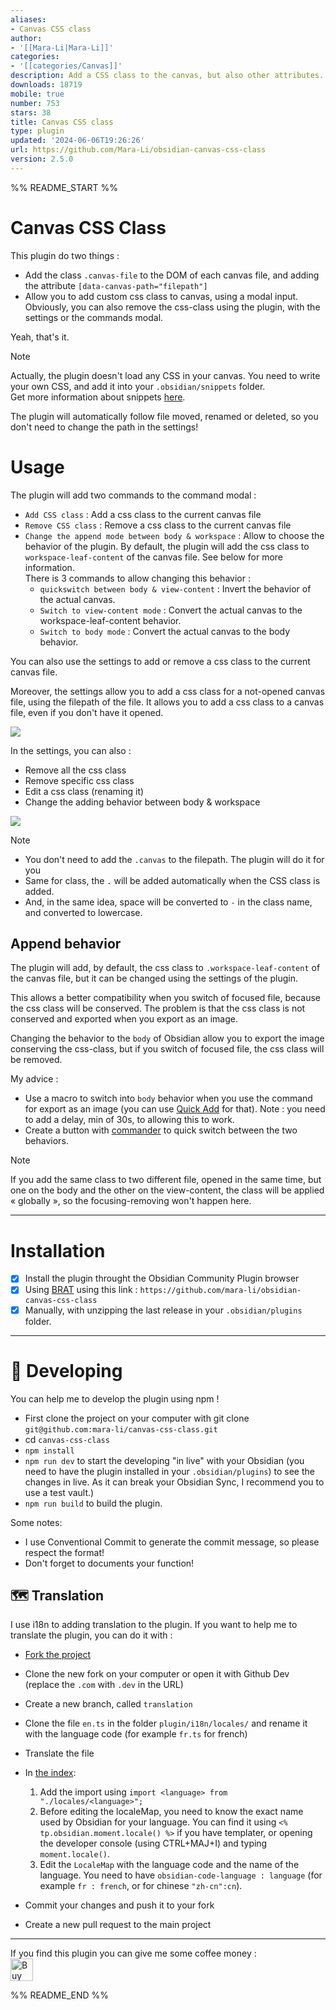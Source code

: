 ```yaml
---
aliases:
- Canvas CSS class
author:
- '[[Mara-Li|Mara-Li]]'
categories:
- '[[categories/Canvas]]'
description: Add a CSS class to the canvas, but also other attributes.
downloads: 18719
mobile: true
number: 753
stars: 38
title: Canvas CSS class
type: plugin
updated: '2024-06-06T19:26:26'
url: https://github.com/Mara-Li/obsidian-canvas-css-class
version: 2.5.0
---
```


%% README_START %%

# Canvas CSS Class

This plugin do two things : 
- Add the class `.canvas-file` to the DOM of each canvas file, and adding the attribute `[data-canvas-path="filepath"]` 
- Allow you to add custom css class to canvas, using a modal input. Obviously, you can also remove the css-class using the plugin, with the settings or the commands modal.


Yeah, that's it.

> [!NOTE]  
> Actually, the plugin doesn't load any CSS in your canvas. You need to write your own CSS, and add it into your `.obsidian/snippets` folder.  
> Get more information about snippets [here](https://help.obsidian.md/Extending+Obsidian/CSS+snippets).

The plugin will automatically follow file moved, renamed or deleted, so you don't need to change the path in the settings!

# Usage

The plugin will add two commands to the command modal :
- `Add CSS class` : Add a css class to the current canvas file
- `Remove CSS class` : Remove a css class to the current canvas file
- `Change the append mode between body & workspace` : Allow to choose the behavior of the plugin. By default, the plugin will add the css class to `workspace-leaf-content` of the canvas file. See below for more information.  
  There is 3 commands to allow changing this behavior : 
  - `quickswitch between body & view-content` : Invert the behavior of the actual canvas. 
  - `Switch to view-content mode` : Convert the actual canvas to the workspace-leaf-content behavior.
  - `Switch to body mode` : Convert the actual canvas to the body behavior.

You can also use the settings to add or remove a css class to the current canvas file.

Moreover, the settings allow you to add a css class for a not-opened canvas file, using the filepath of the file. It allows you to add a css class to a canvas file, even if you don't have it opened.

![](https://raw.githubusercontent.com/Mara-Li/obsidian-canvas-css-class/HEAD/docs/add_css_class_settings.png)


In the settings, you can also : 
- Remove all the css class 
- Remove specific css class
- Edit a css class (renaming it)
- Change the adding behavior between body & workspace

![](https://raw.githubusercontent.com/Mara-Li/obsidian-canvas-css-class/HEAD/docs/canvas-settings.png)


> [!NOTE]  
> - You don't need to add the `.canvas` to the filepath. The plugin will do it for you
> - Same for class, the `.` will be added automatically when the CSS class is added.
> - And, in the same idea, space will be converted to `-` in the class name, and converted to lowercase.

## Append behavior

The plugin will add, by default, the css class to `.workspace-leaf-content` of the canvas file, but it can be changed using the settings of the plugin.

This allows a better compatibility when you switch of focused file, because the css class will be conserved. 
The problem is that the css class is not conserved and exported when you export as an image. 

Changing the behavior to the `body` of Obsidian allow you to export the image conserving the css-class, but if you switch of focused file, the css class will be removed.

My advice : 
- Use a macro to switch into `body` behavior when you use the command for export as an image (you can use [Quick Add](https://github.com/chhoumann/quickadd) for that). Note : you need to add a delay, min of 30s, to allowing this to work. 
- Create a button with [commander](https://github.com/phibr0/obsidian-commander) to quick switch between the two behaviors.

> [!NOTE]  
> If you add the same class to two different file, opened in the same time, but one on the body and the other on the view-content, the class will be applied « globally », so the focusing-removing won't happen here.

---
# Installation

- [x] Install the plugin throught the Obsidian Community Plugin browser
- [x] Using [BRAT](https://github.com/TfTHacker/obsidian42-brat) using this link : `https://github.com/mara-li/obsidian-canvas-css-class`
- [x] Manually, with unzipping the last release in your `.obsidian/plugins` folder. 

---
# :robot: Developing

You can help me to develop the plugin using npm !

- First clone the project on your computer with git clone `git@github.com:mara-li/canvas-css-class.git`
- cd `canvas-css-class`
- `npm install`
- `npm run dev` to start the developing "in live" with your Obsidian (you need to have the plugin installed in your `.obsidian/plugins`) to see the changes in live. As it can break your Obsidian Sync, I recommend you to use a test vault.)
- `npm run build` to build the plugin. 

Some notes:

- I use Conventional Commit to generate the commit message, so please respect the format!
- Don't forget to documents your function!

## 🗺️ Translation 

I use i18n to adding translation to the plugin. If you want to help me to translate the plugin, you can do it with :
- [Fork the project](https://github.com/mara-li/obsidian-canvas-css-class/fork)
- Clone the new fork on your computer or open it with Github Dev (replace the `.com` with `.dev` in the URL)
- Create a new branch, called `translation`
- Clone the file `en.ts` in the folder `plugin/i18n/locales/` and rename it with the language code (for example `fr.ts` for french)
- Translate the file
- In [the index](plugin/i18n/index.ts):
    1. Add the import using `import <language> from "./locales/<language>";`
    2. Before editing the localeMap, you need to know the exact name used by Obsidian for your language. You can find it using `<% tp.obsidian.moment.locale() %>` if you have templater, or opening the developer console (using CTRL+MAJ+I) and typing `moment.locale()`.
  3. Edit the `LocaleMap` with the language code and the name of the language. You need to have `obsidian-code-language : language` (for example `fr : french`, or for chinese `"zh-cn":cn`).

- Commit your changes and push it to your fork
- Create a new pull request to the main project


---
If you find this plugin you can give me some coffee money : <br/>
<a href='https://ko-fi.com/X8X54ZYAV' target='_blank'><img height='36' style='border:0px;height:36px;' src='https://cdn.ko-fi.com/cdn/kofi1.png?v=3' border='0' alt='Buy Me a Coffee at ko-fi.com' /></a>


%% README_END %%